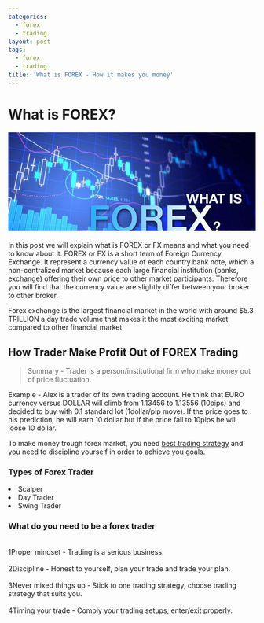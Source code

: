 ```yaml
---
categories:
  - forex
  - trading
layout: post
tags:
  - forex
  - trading
title: 'What is FOREX - How it makes you money'
---
```

# What is FOREX?

<div align="center">
<img alt="What is FOREX" src="/static/img/general-image/what-is-forex.jpg" title="What is FOREX" >
</div>

<br>
In this post we will explain what is <span class="label label-info">FOREX</span> or FX means and what you need to know about it. FOREX or FX is a short term of <span class="label label-success">Foreign Currency Exchange</span>. It represent a currency value of each country bank note, which a non-centralized market because each large financial institution (banks, exchange)  offering their own price to other market participants. Therefore you will find that the currency value are slightly differ between your broker to other broker.

Forex exchange is the largest financial market in the world with around $5.3 TRILLION a day trade volume that makes it the most exciting market compared to other financial market.


## How Trader Make Profit Out of FOREX Trading

> Summary - Trader is a person/institutional firm who make money out of price fluctuation.

Example - Alex is a trader of its own trading account. He think that EURO currency versus DOLLAR will climb from 1.13456 to 1.13556 (10pips) and decided to buy with 0.1 standard lot (1dollar/pip move). If the price goes to his prediction, he will earn 10 dollar but if the price fall to 10pips he will loose 10 dollar.

To make money trough forex market, you need <a href="http://www.gravtrade.com/how-to-be-a-professional-trader-guide">best trading strategy</a> and you need to discipline yourself in order to achieve you goals.

### Types of Forex Trader
<li>Scalper</li>
<li>Day Trader</li>
<li>Swing Trader</li>

### What do you need to be a forex trader
<br><span class="badge badge-info">1</span>Proper mindset - Trading is a serious business.</br>
<br><span class="badge badge-info">2</span>Discipline - Honest to yourself, plan your trade and trade your plan.</br>
<br><span class="badge badge-info">3</span>Never mixed things up - Stick to one trading strategy, choose trading strategy that suits you.</br>
<br><span class="badge badge-info">4</span>Timing your trade - Comply your trading setups, enter/exit properly.</br>
